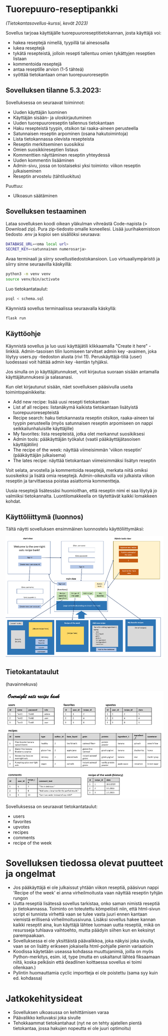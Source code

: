 # Tuorepuuro-reseptipankki
_(Tietokantasovellus-kurssi, kevät 2023)_


Sovellus tarjoaa käyttäjälle tuorepuuroreseptitietokannan, josta käyttäjä voi: 
- hakea reseptejä nimellä, tyypillä tai ainesosalla
- lukea reseptejä
- tykätä resepteistä, jolloin resepti tallentuu omien tykättyjen reseptien listaan
- kommentoida reseptejä
- antaa reseptille arvion (1-5 tähteä)
- syöttää tietokantaan oman tuorepuuroreseptin


## Sovelluksen tilanne 5.3.2023:

Sovelluksessa on seuraavat toiminnot:
- Uuden käyttäjän luominen
- Käyttäjän sisään- ja uloskirjautuminen
- Uuden tuorepuuroreseptin tallennus tietokantaan
- Haku resepteistä tyypin, otsikon tai raaka-aineen perusteella
- Satunnaisen reseptin arpominen (osana hakutoimintoja)
- Lista tietokannassa olevista resepteista
- Reseptin merkitseminen suosikiksi
- Omien suosikkireseptien listaus
- Kommenttien näyttäminen reseptin yhteydessä
- Uuden kommentin lisääminen
- Admin-sivu, jossa on toistaiseksi yksi toiminto: viikon reseptin julkaiseminen
- Reseptin arvostelu (tähtiluokitus)


Puuttuu:
- Ulkoasun säätäminen


## Sovelluksen testaaminen

Lataa sovelluksen koodi oikean yläkulman vihreästä Code-napista (> Download zip). Pura zip-tiedosto omalle koneellesi. Lisää juurihakemistoon tiedosto .env ja kopioi sen sisällöksi seuraava:

```bash
DATABASE_URL=<oma local url>
SECRET_KEY=<satunnainen numerosarja>
```

Avaa terminaali ja siirry sovellustiedostokansioon. Luo virtuaaliympäristö ja siirry sinne seuraavilla käskyillä:

```bash
python3 -m venv venv
source venv/bin/activate
```

Luo tietokantataulut:

```bash
psql < schema.sql
```

Käynnistä sovellus terminaalissa seuraavalla käskyllä:

```bash
flask run
```

## Käyttöohje

Käynnistä sovellus ja luo uusi käyttäjätili klikkaamalla "Create it here" -linkkiä. Admin-tasoisen tilin luomiseen tarvitset admin key -avaimen, joka löytyy users.py -tiedoston alusta (rivi 11). Peruskäyttäjä-tiliä (user) luodessasi voit hättää admin key -kentän tyhjäksi.

Jos sinulla on jo käyttäjätunnukset, voit kirjautua suoraan sisään antamalla käyttäjätunnuksesi ja salasanasi.

Kun olet kirjautunut sisään, näet sovelluksen pääsivulla useita toimintopainikkeita:
- Add new recipe: lisää uusi resepti tietokantaan
- List af all recipes: listanäkymä kaikista tietokantaan lisätyistä tuorepuuroresepteistä
- Recipe search: haku tietokannasta reseptin otsikon, raaka-aineen tai tyypin perusteella (myös satunnaisen reseptin arpomiseen on nappi seikkailunhaluisille käyttäjille)
- My favorites: lista resepteistä, jotka olet merkannut suosikiksesi
- Admin tools: pääkäyttäjän työkalut (vaatii pääkäyttäjätasoisen käyttäjätilin)
- The recipe of the week: näyttää viimeisimmän 'viikon reseptin' (pääkäyttäjän julkaisema)
- The lates recipe: näyttää tietokantaan viimeisimmäksi lisätyn reseptin

Voit selata, arvostella ja kommentoida reseptejä, merkata niitä omiksi suosikeiksi ja lisätä omia reseptejä. Admin-oikeuksilla voi julkaista viikon reseptin ja tarvittaessa poistaa asiattomia kommentteja.

Uusia reseptejä lisätessäsi huomioithan, että reseptin nimi ei saa löytyä jo valmiiksi tietokannalta. Luontilomakkeella on täytettävät kaikki lomakkeen kohdat.


## Käyttöliittymä (luonnos)

Tältä näytti sovelluksen ensimmäinen luonnostelu käyttöliittymäksi:

![](https://github.com/KatjaKvintus/Overnight-oats-recipe-bank/blob/master/documents/ui.jpeg)



## Tietokantataulut 
(havainnekuva)

![](https://github.com/KatjaKvintus/Overnight-oats-recipe-bank/blob/master/documents/tables.jpeg)

Sovelluksessa on seuraavat tietokantataulut:
- users
- favorites
- upvotes
- recipes
- comments
- recipe of the week


# Sovelluksen tiedossa olevat puutteet ja ongelmat
- Jos pääkäyttäjä ei ole julkaissut yhtään viikon reseptiä, pääsivun nappi 'Recipe of the week' ei anna virheilmoitusta vaan näyttää reseptin tyhjän rungon
- Uutta reseptiä lisätessä sovellus tarkistaa, onko saman nimistä reseptiä jo tietokannassa. Toiminto on toteutettu kömpelösti niin, että html-sivun script ei tunnista virhettä vaan se tulee vasta juuri ennen kantaan viemistä erillisenä virheilmoitussivuna. Lisäksi sovellus hakee kannan kaikki reseptit aina, kun käyttäjä lähtee luomaan uutta reseptiä, mikä on resursseja tuhlaava vaihtoehto, mutta päädyin siihen kun en keksinyt parempaakaan.
- Sovelluksessa ei ole yksittäistä päävalikkoa, joka näkyisi joka sivulla, vaan se on lisätty erikseen jokaisella html-pohjalle pienin variaatioin
- Koodissa käytetään useassa kohdassa muuttujanimiä, joilla on myös Python-merkitys, esim. id, type (mutta en uskaltanut lähteä fiksaamaan niitä, koska pelkäsin että deadlinen koittaessa sovellus ei toimi ollenkaan.)
- Pylintin huomauttamia cyclic importteja ei ole poistettu (sama syy kuin ed. kohdassa)


# Jatkokehitysideat
- Sovelluksen ulkoasussa on kehittämisen varaa
- Päävalikko kelluvaksi joka sivulle
- Tehokkaammat tietokantahaut (nyt ne on tehty ajatellen pientä tietokantaa, jossa hakujen nopeutta ei ole juuri optimoitu)
